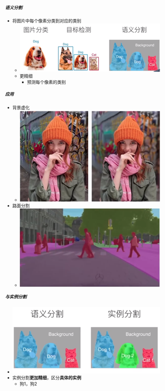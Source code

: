 ##### 语义分割

* 将图片中每个像素分类到对应的类别
  * ![image-20211103110746967](Semantic_segmentation.assets/image-20211103110746967.png)
  * 更精细
    * 预测每个像素的类别

##### 应用

* 背景虚化
  * ![image-20211103110920937](Semantic_segmentation.assets/image-20211103110920937.png)
* 路面分割
  * ![image-20211103110950522](Semantic_segmentation.assets/image-20211103110950522.png)

##### 与实例分割

* ![image-20211103111026059](Semantic_segmentation.assets/image-20211103111026059.png)
* 实例分割**更加精细**，区分**具体的实例**
  * 狗1，狗2

